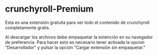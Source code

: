 # crunchyroll-Premium
Esta es una extensión gratuita para ver todo el contenido de crunchyroll completamente gratis.

Al descargar los archivos debe empaquetar la extención en su navegador de preferencia. Para hacer esto es necesario tener activada la opcion "Desarrollador" y pulsar la opción "Cargar extensión sin empaquetar."

